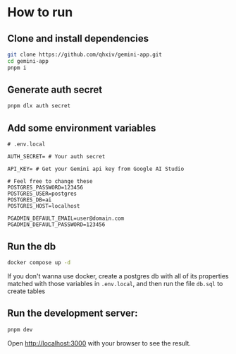# How to run

## Clone and install dependencies

```bash
git clone https://github.com/qhxiv/gemini-app.git
cd gemini-app
pnpm i
```

## Generate auth secret

```bash
pnpm dlx auth secret
```

## Add some environment variables

```env
# .env.local

AUTH_SECRET= # Your auth secret

API_KEY= # Get your Gemini api key from Google AI Studio

# Feel free to change these
POSTGRES_PASSWORD=123456
POSTGRES_USER=postgres
POSTGRES_DB=ai
POSTGRES_HOST=localhost

PGADMIN_DEFAULT_EMAIL=user@domain.com
PGADMIN_DEFAULT_PASSWORD=123456
```

## Run the db

```bash
docker compose up -d
```

If you don't wanna use docker, create a postgres db with all of its properties matched with those variables in `.env.local`, and then run the file `db.sql` to create tables

## Run the development server:

```bash
pnpm dev
```

Open [http://localhost:3000](http://localhost:3000) with your browser to see the result.
